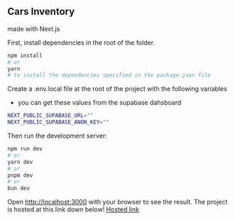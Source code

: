 ## Cars Inventory 
made with Next.js 

First, install dependencies in the root of the folder.

```bash
npm install
# or
yarn
# to install the dependencies specified in the package.json file
```

Create a .env.local file at the root of the project with the following variables
- you can get these values from the supabase dahsboard
  
```bash
NEXT_PUBLIC_SUPABASE_URL=""
NEXT_PUBLIC_SUPABASE_ANON_KEY=""
```

Then run the development server:

```bash
npm run dev
# or
yarn dev
# or
pnpm dev
# or
bun dev
```

Open [http://localhost:3000](http://localhost:3000) with your browser to see the result.
The project is hosted at this link down below!
[Hosted link](https://carsinventory.vercel.app/)  
